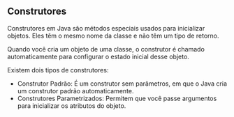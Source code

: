 ## Construtores

Construtores em Java são métodos especiais usados para inicializar objetos. Eles têm o mesmo nome da classe e não têm um tipo de retorno. 

Quando você cria um objeto de uma classe, o construtor é chamado automaticamente para configurar o estado inicial desse objeto. 

Existem dois tipos de construtores:

- Construtor Padrão: É um construtor sem parâmetros, em que o Java cria um construtor padrão automaticamente.
- Construtores Parametrizados: Permitem que você passe argumentos para inicializar os atributos do objeto.
